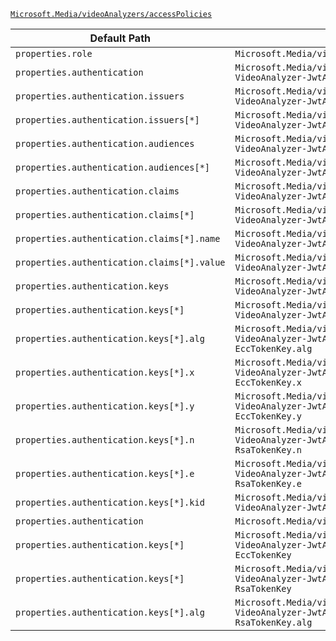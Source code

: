 [`Microsoft.Media/videoAnalyzers/accessPolicies`](https://docs.microsoft.com/en-us/azure/templates/microsoft.media/videoanalyzers/accesspolicies)

| Default Path | Alias |
|---|---|
| `properties.role` | `Microsoft.Media/videoAnalyzers/accessPolicies/role` |
| `properties.authentication` | `Microsoft.Media/videoAnalyzers/accessPolicies/authentication.#Microsoft-VideoAnalyzer-JwtAuthentication` |
| `properties.authentication.issuers` | `Microsoft.Media/videoAnalyzers/accessPolicies/authentication.#Microsoft-VideoAnalyzer-JwtAuthentication.issuers` |
| `properties.authentication.issuers[*]` | `Microsoft.Media/videoAnalyzers/accessPolicies/authentication.#Microsoft-VideoAnalyzer-JwtAuthentication.issuers[*]` |
| `properties.authentication.audiences` | `Microsoft.Media/videoAnalyzers/accessPolicies/authentication.#Microsoft-VideoAnalyzer-JwtAuthentication.audiences` |
| `properties.authentication.audiences[*]` | `Microsoft.Media/videoAnalyzers/accessPolicies/authentication.#Microsoft-VideoAnalyzer-JwtAuthentication.audiences[*]` |
| `properties.authentication.claims` | `Microsoft.Media/videoAnalyzers/accessPolicies/authentication.#Microsoft-VideoAnalyzer-JwtAuthentication.claims` |
| `properties.authentication.claims[*]` | `Microsoft.Media/videoAnalyzers/accessPolicies/authentication.#Microsoft-VideoAnalyzer-JwtAuthentication.claims[*]` |
| `properties.authentication.claims[*].name` | `Microsoft.Media/videoAnalyzers/accessPolicies/authentication.#Microsoft-VideoAnalyzer-JwtAuthentication.claims[*].name` |
| `properties.authentication.claims[*].value` | `Microsoft.Media/videoAnalyzers/accessPolicies/authentication.#Microsoft-VideoAnalyzer-JwtAuthentication.claims[*].value` |
| `properties.authentication.keys` | `Microsoft.Media/videoAnalyzers/accessPolicies/authentication.#Microsoft-VideoAnalyzer-JwtAuthentication.keys` |
| `properties.authentication.keys[*]` | `Microsoft.Media/videoAnalyzers/accessPolicies/authentication.#Microsoft-VideoAnalyzer-JwtAuthentication.keys[*]` |
| `properties.authentication.keys[*].alg` | `Microsoft.Media/videoAnalyzers/accessPolicies/authentication.#Microsoft-VideoAnalyzer-JwtAuthentication.keys[*].#Microsoft-VideoAnalyzer-EccTokenKey.alg` |
| `properties.authentication.keys[*].x` | `Microsoft.Media/videoAnalyzers/accessPolicies/authentication.#Microsoft-VideoAnalyzer-JwtAuthentication.keys[*].#Microsoft-VideoAnalyzer-EccTokenKey.x` |
| `properties.authentication.keys[*].y` | `Microsoft.Media/videoAnalyzers/accessPolicies/authentication.#Microsoft-VideoAnalyzer-JwtAuthentication.keys[*].#Microsoft-VideoAnalyzer-EccTokenKey.y` |
| `properties.authentication.keys[*].n` | `Microsoft.Media/videoAnalyzers/accessPolicies/authentication.#Microsoft-VideoAnalyzer-JwtAuthentication.keys[*].#Microsoft-VideoAnalyzer-RsaTokenKey.n` |
| `properties.authentication.keys[*].e` | `Microsoft.Media/videoAnalyzers/accessPolicies/authentication.#Microsoft-VideoAnalyzer-JwtAuthentication.keys[*].#Microsoft-VideoAnalyzer-RsaTokenKey.e` |
| `properties.authentication.keys[*].kid` | `Microsoft.Media/videoAnalyzers/accessPolicies/authentication.#Microsoft-VideoAnalyzer-JwtAuthentication.keys[*].kid` |
| `properties.authentication` | `Microsoft.Media/videoAnalyzers/accessPolicies/authentication` |
| `properties.authentication.keys[*]` | `Microsoft.Media/videoAnalyzers/accessPolicies/authentication.#Microsoft-VideoAnalyzer-JwtAuthentication.keys[*].#Microsoft-VideoAnalyzer-EccTokenKey` |
| `properties.authentication.keys[*]` | `Microsoft.Media/videoAnalyzers/accessPolicies/authentication.#Microsoft-VideoAnalyzer-JwtAuthentication.keys[*].#Microsoft-VideoAnalyzer-RsaTokenKey` |
| `properties.authentication.keys[*].alg` | `Microsoft.Media/videoAnalyzers/accessPolicies/authentication.#Microsoft-VideoAnalyzer-JwtAuthentication.keys[*].#Microsoft-VideoAnalyzer-RsaTokenKey.alg` |

